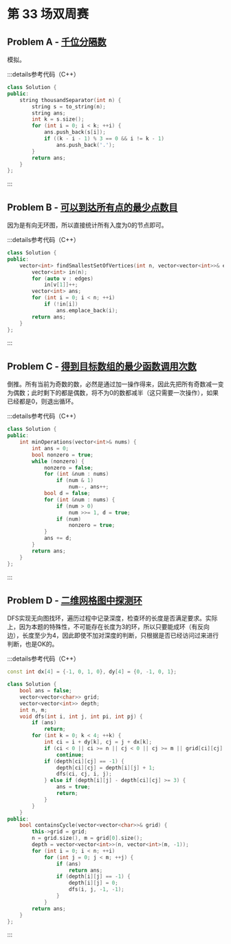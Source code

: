 # 第 33 场双周赛

## Problem A - [千位分隔数](https://leetcode.cn/problems/thousand-separator/)

模拟。

:::details参考代码（C++）

```cpp
class Solution {
public:
    string thousandSeparator(int n) {
        string s = to_string(n);
        string ans;
        int k = s.size();
        for (int i = 0; i < k; ++i) {
            ans.push_back(s[i]);
            if ((k - i - 1) % 3 == 0 && i != k - 1)
                ans.push_back('.');
        }
        return ans;
    }
};
```

:::

## Problem B - [可以到达所有点的最少点数目](https://leetcode.cn/problems/minimum-number-of-vertices-to-reach-all-nodes/)

因为是有向无环图，所以直接统计所有入度为$0$的节点即可。

:::details参考代码（C++）

```cpp
class Solution {
public:
    vector<int> findSmallestSetOfVertices(int n, vector<vector<int>>& edges) {
        vector<int> in(n);
        for (auto v : edges)
            in[v[1]]++;
        vector<int> ans;
        for (int i = 0; i < n; ++i)
            if (!in[i])
                ans.emplace_back(i);
        return ans;
    }
};
```

:::

## Problem C - [得到目标数组的最少函数调用次数](https://leetcode.cn/problems/minimum-numbers-of-function-calls-to-make-target-array/)

倒推。所有当前为奇数的数，必然是通过加一操作得来，因此先把所有奇数减一变为偶数；此时剩下的都是偶数，将不为$0$的数都减半（这只需要一次操作），如果已经都是$0$，则退出循环。

:::details参考代码（C++）

```cpp
class Solution {
public:
    int minOperations(vector<int>& nums) {
        int ans = 0;
        bool nonzero = true;
        while (nonzero) {
            nonzero = false;
            for (int &num : nums)
                if (num & 1)
                    num--, ans++;
            bool d = false;
            for (int &num : nums) {
                if (num > 0)
                    num >>= 1, d = true;
                if (num)
                    nonzero = true;
            }
            ans += d;
        }
        return ans;
    }
};
```

:::

## Problem D - [二维网格图中探测环](https://leetcode.cn/problems/detect-cycles-in-2d-grid/)

DFS实现无向图找环，遍历过程中记录深度，检查环的长度是否满足要求。实际上，因为本题的特殊性，不可能存在长度为$3$的环，所以只要能成环（有反向边），长度至少为$4$，因此即使不加对深度的判断，只根据是否已经访问过来进行判断，也是OK的。

:::details参考代码（C++）

```cpp
const int dx[4] = {-1, 0, 1, 0}, dy[4] = {0, -1, 0, 1};

class Solution {
    bool ans = false;
    vector<vector<char>> grid;
    vector<vector<int>> depth;
    int n, m;
    void dfs(int i, int j, int pi, int pj) {
        if (ans)
            return;
        for (int k = 0; k < 4; ++k) {
            int ci = i + dy[k], cj = j + dx[k];
            if (ci < 0 || ci >= n || cj < 0 || cj >= m || grid[ci][cj] != grid[i][j] || (ci == pi && cj == pj))
                continue;
            if (depth[ci][cj] == -1) {
                depth[ci][cj] = depth[i][j] + 1;
                dfs(ci, cj, i, j);
            } else if (depth[i][j] - depth[ci][cj] >= 3) {
                ans = true;
                return;
            }
        }
    }
public:
    bool containsCycle(vector<vector<char>>& grid) {
        this->grid = grid;
        n = grid.size(), m = grid[0].size();
        depth = vector<vector<int>>(n, vector<int>(m, -1));
        for (int i = 0; i < n; ++i)
            for (int j = 0; j < m; ++j) {
                if (ans)
                    return ans;
                if (depth[i][j] == -1) {
                    depth[i][j] = 0;
                    dfs(i, j, -1, -1);
                }
            }
        return ans;
    }
};
```

:::
